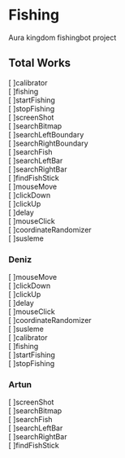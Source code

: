 # Fishing
Aura kingdom fishingbot project  

## Total Works
 [ ]calibrator  
 [ ]fishing  
 [ ]startFishing  
 [ ]stopFishing  
 [ ]screenShot  
 [ ]searchBitmap  
 [ ]searchLeftBoundary  
 [ ]searchRightBoundary  
 [ ]searchFish  
 [ ]searchLeftBar  
 [ ]searchRightBar  
 [ ]findFishStick  
 [ ]mouseMove  
 [ ]clickDown  
 [ ]clickUp  
 [ ]delay  
 [ ]mouseClick  
 [ ]coordinateRandomizer  
 [ ]susleme  

### Deniz
 [ ]mouseMove  
 [ ]clickDown  
 [ ]clickUp  
 [ ]delay  
 [ ]mouseClick  
 [ ]coordinateRandomizer  
 [ ]susleme  
 [ ]calibrator  
 [ ]fishing  
 [ ]startFishing  
 [ ]stopFishing  

### Artun
 [ ]screenShot  
 [ ]searchBitmap  
 [ ]searchFish  
 [ ]searchLeftBar  
 [ ]searchRightBar  
 [ ]findFishStick  
